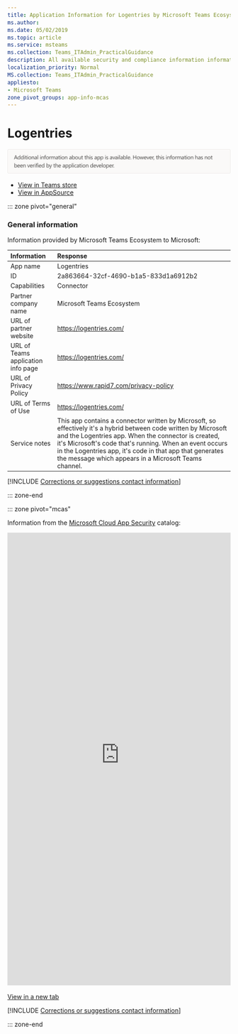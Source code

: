 ```yaml
---
title: Application Information for Logentries by Microsoft Teams Ecosystem
ms.author: 
ms.date: 05/02/2019
ms.topic: article
ms.service: msteams
ms.collection: Teams_ITAdmin_PracticalGuidance
description: All available security and compliance information information for Logentries, its data handling policies, its Microsoft Cloud App Security app catalog information, and security/compliance information in the CSA STAR registry.
localization_priority: Normal
MS.collection: Teams_ITAdmin_PracticalGuidance
appliesto:
- Microsoft Teams
zone_pivot_groups: app-info-mcas
---
```

# Logentries

<p></p><img alt="Non-attested image" src="./images/unattested.png" width="650"/>

* <a href="https://teams.microsoft.com/l/app/2a863664-32cf-4690-b1a5-833d1a6912b2" target="_blank">View in Teams store</a>
* <a href="https://appsource.microsoft.com/en-us/product/office/WA104381601" target="_blank">View in AppSource</a>

::: zone pivot="general"

### General information

Information provided by Microsoft Teams Ecosystem to Microsoft:

| **Information** | **Response** |
|:----------------|:-------------|
| App name | Logentries |
| ID | 2a863664-32cf-4690-b1a5-833d1a6912b2 |
| Capabilities | Connector |
| Partner company name | Microsoft Teams Ecosystem |
| URL of partner website | <https://logentries.com/> |
| URL of Teams application info page | <https://logentries.com/> |
| URL of Privacy Policy | <https://www.rapid7.com/privacy-policy> |
| URL of Terms of Use | <https://logentries.com/> |
| Service notes | This app contains a connector written by Microsoft, so effectively it&#x27;s a hybrid between code written by Microsoft and the Logentries app. When the connector is created, it&#x27;s Microsoft&#x27;s code that&#x27;s running. When an event occurs in the Logentries app, it&#x27;s code in that app that generates the message which appears in a Microsoft Teams channel. |

 [!INCLUDE [Corrections or suggestions contact information](./includes/corrections-or-suggestions.md)]

::: zone-end


::: zone pivot="mcas"

Information from the [Microsoft Cloud App Security](https://www.microsoft.com/en-us/enterprise-mobility-security/cloud-app-security) catalog:

<iframe height='1020' title='Microsoft Cloud App Security Information' src='https://3ca685143b5b46b4b0e5266dadf2e97c.codepen.website/#/dashboard/26428' frameborder='no'  style='width: 100%;'></iframe>

<a href="https://3ca685143b5b46b4b0e5266dadf2e97c.codepen.website/#/dashboard/26428" target="_blank">View in a new tab</a>

[!INCLUDE [Corrections or suggestions contact information](./includes/corrections-or-suggestions.md)]

::: zone-end

